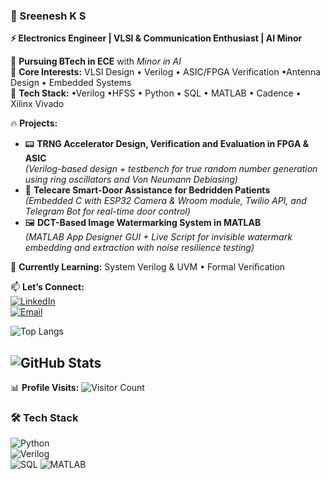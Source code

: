 ### 🚀 Sreenesh K S  

**⚡ Electronics Engineer | VLSI & Communication Enthusiast | AI Minor**  

📌 **Pursuing BTech in ECE** with *Minor in AI*  
🔬 **Core Interests:** VLSI Design • Verilog • ASIC/FPGA Verification •Antenna Design • Embedded Systems  
🐍 **Tech Stack:** •Verilog •HFSS • Python • SQL • MATLAB • Cadence • Xilinx Vivado  

🔥 **Projects:**  
- 📟 **TRNG Accelerator Design, Verification and Evaluation in FPGA & ASIC**  
  *(Verilog-based design + testbench for true random number generation using ring oscillators and Von Neumann Debiasing)*  
- 🤖 **Telecare Smart-Door Assistance for Bedridden Patients**  
  *(Embedded C with ESP32 Camera & Wroom module, Twilio API, and Telegram Bot for real-time door control)*  
- 🖼️ **DCT-Based Image Watermarking System in MATLAB**  
  *(MATLAB App Designer GUI + Live Script for invisible watermark embedding and extraction with noise resilience testing)*

 

🌱 **Currently Learning:** System Verilog & UVM • Formal Verification 

📫 **Let’s Connect:**  
[![LinkedIn](https://img.shields.io/badge/LinkedIn-0A66C2?style=for-the-badge&logo=linkedin)](https://www.linkedin.com/in/sreenesh-ks/)  
[![Email](https://img.shields.io/badge/Gmail-D14836?style=for-the-badge&logo=gmail&logoColor=white)](mailto:sreenesh.k.s012@gmail.com)  


![Top Langs](https://github-readme-stats.vercel.app/api/top-langs/?username=SreeneshKS&layout=compact)


![GitHub Stats](https://github-readme-stats.vercel.app/api?username=SreeneshKS&hide=contribs,prs)
---
📊 **Profile Visits:** ![Visitor Count](https://komarev.com/ghpvc/?username=SreeneshKS&color=blue)  
### **🛠️ Tech Stack**  
![Python](https://img.shields.io/badge/Python-3776AB?style=flat&logo=python&logoColor=white)  
![Verilog](https://img.shields.io/badge/Verilog-000000?style=flat&logo=verilog&logoColor=white)  
![SQL](https://img.shields.io/badge/SQL-4479A1?style=flat&logo=postgresql&logoColor=white)
![MATLAB](https://img.shields.io/badge/MATLAB-0076A8?style=flat&logo=matlab&logoColor=white)

